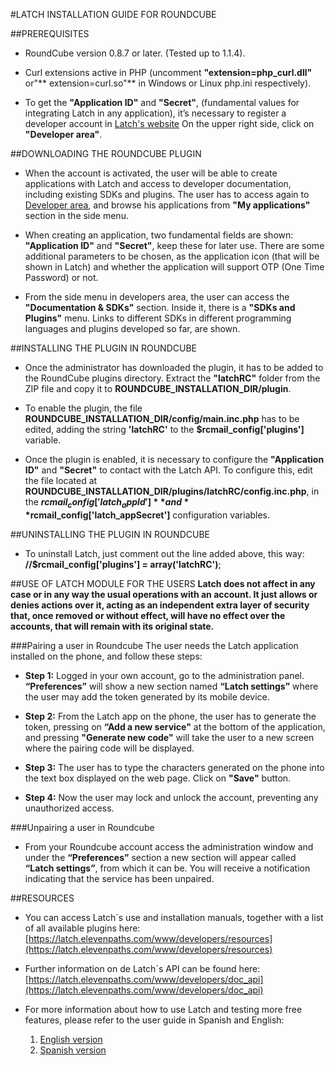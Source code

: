 #LATCH INSTALLATION GUIDE FOR ROUNDCUBE


##PREREQUISITES
* RoundCube version 0.8.7 or later. (Tested up to 1.1.4).

* Curl extensions active in PHP (uncomment **"extension=php_curl.dll"** or"** extension=curl.so"** in Windows or Linux php.ini respectively).

* To get the **"Application ID"** and **"Secret"**, (fundamental values for integrating Latch in any application), it’s necessary to register a developer account in [Latch's website]( https://latch.elevenpaths.com"https://latch.elevenpaths.com") On the upper right side, click on **"Developer area"**.


##DOWNLOADING THE ROUNDCUBE PLUGIN
 * When the account is activated, the user will be able to create applications with Latch and access to developer documentation, including existing SDKs and plugins. The user has to access again to [Developer area](https://latch.elevenpaths.com/www/developerArea"https://latch.elevenpaths.com/www/developerArea"), and browse his applications from **"My applications"** section in the side menu.

* When creating an application, two fundamental fields are shown: **"Application ID"** and **"Secret"**, keep these for later use. There are some additional parameters to be chosen, as the application icon (that will be shown in Latch) and whether the application will support OTP  (One Time Password) or not.

* From the side menu in developers area, the user can access the **"Documentation & SDKs"** section. Inside it, there is a **"SDKs and Plugins"** menu. Links to different SDKs in different programming languages and plugins developed so far, are shown.


##INSTALLING THE PLUGIN IN ROUNDCUBE
* Once the administrator has downloaded the plugin, it has to be added to the RoundCube plugins directory. Extract the **"latchRC"** folder from the ZIP file and copy it to **ROUNDCUBE_INSTALLATION_DIR/plugin**.

* To enable the plugin, the file **ROUNDCUBE_INSTALLATION_DIR/config/main.inc.php** has to be edited, adding the string **'latchRC'** to the **$rcmail_config['plugins']** variable.

* Once the plugin is enabled, it is necessary to configure the **"Application ID"** and **"Secret"** to contact with the Latch API. To configure this, edit the file located at **ROUNDCUBE_INSTALLATION_DIR/plugins/latchRC/config.inc.php**, in the **$rcmail_config['latch_appId']** and **$rcmail_config['latch_appSecret']** configuration variables.


##UNINSTALLING THE PLUGIN IN ROUNDCUBE
* To uninstall Latch, just comment out the line added above, this way: **//$rcmail_config['plugins'] = array('latchRC')**;


##USE OF LATCH MODULE FOR THE USERS
**Latch does not affect in any case or in any way the usual operations with an account. It just allows or denies actions over it, acting as an independent extra layer of security that, once removed or without effect, will have no effect over the accounts, that will remain with its original state.**

###Pairing a user in Roundcube
The user needs the Latch application installed on the phone, and follow these steps:

* **Step 1:** Logged in your own account, go to the administration panel. **“Preferences”** will show a new section named **“Latch settings”** where the user may add the token generated by its mobile device.

* **Step 2:** From the Latch app on the phone, the user has to generate the token, pressing on **“Add a new service"** at the bottom of the application, and pressing **"Generate new code"** will take the user to a new screen where the pairing code will be displayed.

* **Step 3:** The user has to type the characters generated on the phone into the text box displayed on the web page. Click on **"Save"** button.

* **Step 4:** Now the user may lock and unlock the account, preventing any unauthorized access.

###Unpairing a user in Roundcube
* From your Roundcube account access the administration window and under the **“Preferences”** section a new section will appear called **“Latch settings”**, from which it can be. You will receive a notification indicating that the service has been unpaired.



##RESOURCES
- You can access Latch´s use and installation manuals, together with a list of all available plugins here: [https://latch.elevenpaths.com/www/developers/resources](https://latch.elevenpaths.com/www/developers/resources)

- Further information on de Latch´s API can be found here: [https://latch.elevenpaths.com/www/developers/doc_api](https://latch.elevenpaths.com/www/developers/doc_api)

- For more information about how to use Latch and testing more free features, please refer to the user guide in Spanish and English:
	1. [English version](https://latch.elevenpaths.com/www/public/documents/howToUseLatchNevele_EN.pdf)
	1. [Spanish version](https://latch.elevenpaths.com/www/public/documents/howToUseLatchNevele_ES.pdf)
